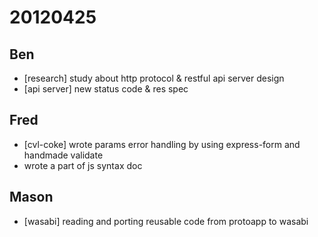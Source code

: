 # 20120425

## Ben
- [research] study about http protocol & restful api server design
- [api server] new status code & res spec



## Fred
- [cvl-coke] wrote params error handling by using express-form and handmade validate
- wrote a part of js syntax doc



## Mason
- [wasabi] reading and porting reusable code from protoapp to wasabi